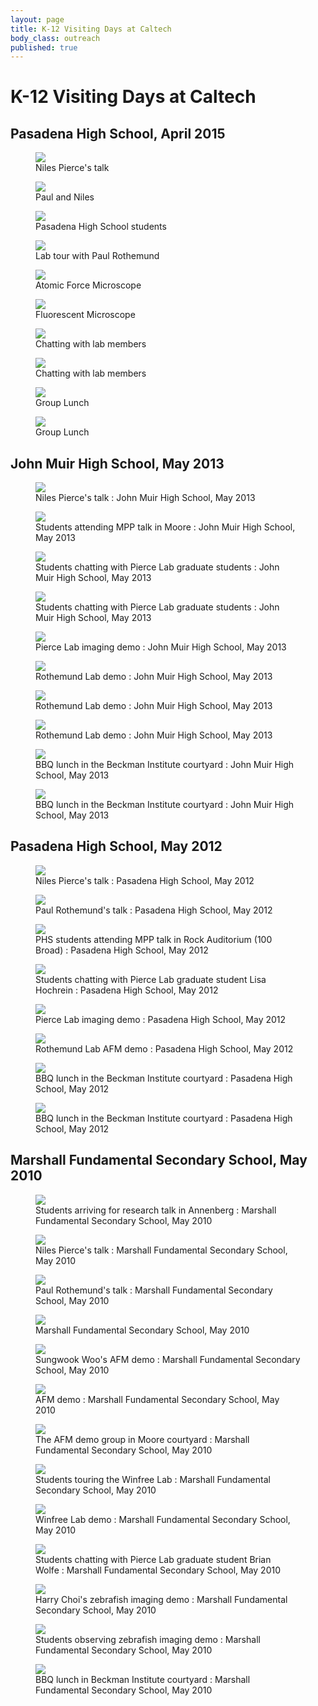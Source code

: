 ```yaml
---
layout: page
title: K-12 Visiting Days at Caltech
body_class: outreach
published: true
---
```


# K-12 Visiting Days at Caltech

<h2>Pasadena High School, April 2015 </h2>
<figure><img src="/assets/images/outreach/2015-01.JPG" /><figcaption>Niles Pierce's talk</figcaption></figure>
<figure><img src="/assets/images/outreach/2015-02.JPG" /><figcaption>Paul and Niles</figcaption></figure>
<figure><img src="/assets/images/outreach/2015-03.JPG" /><figcaption>Pasadena High School students</figcaption></figure>
<figure><img src="/assets/images/outreach/2015-04.JPG" /><figcaption>Lab tour with Paul Rothemund</figcaption></figure>
<figure><img src="/assets/images/outreach/2015-05.JPG" /><figcaption>Atomic Force Microscope</figcaption></figure>
<figure><img src="/assets/images/outreach/2015-06.JPG" /><figcaption>Fluorescent Microscope</figcaption></figure>
<figure><img src="/assets/images/outreach/2015-07.jpg" /><figcaption>Chatting with lab members</figcaption></figure>
<figure><img src="/assets/images/outreach/2015-08.jpg" /><figcaption>Chatting with lab members</figcaption></figure>
<figure><img src="/assets/images/outreach/2015-09.JPG" /><figcaption>Group Lunch</figcaption></figure>
<figure><img src="/assets/images/outreach/2015-10.JPG" /><figcaption>Group Lunch</figcaption></figure>


<h2>John Muir High School, May 2013 </h2>
<figure><img src="/assets/images/outreach/400px-P5231169.jpg" /><figcaption>Niles Pierce's talk&nbsp;: John Muir High School, May 2013</figcaption></figure>
<figure><img src="/assets/images/outreach/400px-P5231167.jpg" /><figcaption>Students attending MPP talk in Moore&nbsp;: John Muir High School, May 2013</figcaption></figure>
<figure><img src="/assets/images/outreach/400px-P5231172.jpg" /><figcaption>Students chatting with Pierce Lab graduate students&nbsp;: John Muir High School, May 2013</figcaption></figure>
<figure><img src="/assets/images/outreach/400px-P5231180.jpg" /><figcaption>Students chatting with Pierce Lab graduate students&nbsp;: John Muir High School, May 2013</figcaption></figure>
<figure><img src="/assets/images/outreach/400px-P5231171.jpg" /><figcaption>Pierce Lab imaging demo&nbsp;: John Muir High School, May 2013</figcaption></figure>
<figure><img src="/assets/images/outreach/400px-IMG_5009.jpg" /><figcaption>Rothemund Lab demo&nbsp;: John Muir High School, May 2013</figcaption></figure>
<figure><img src="/assets/images/outreach/400px-IMG_5040.jpg" /><figcaption>Rothemund Lab demo&nbsp;: John Muir High School, May 2013</figcaption></figure>
<figure><img src="/assets/images/outreach/400px-IMG_5041.jpg" /><figcaption>Rothemund Lab demo&nbsp;: John Muir High School, May 2013</figcaption></figure>
<figure><img src="/assets/images/outreach/400px-P5231183.jpg" /><figcaption>BBQ lunch in the Beckman Institute courtyard&nbsp;: John Muir High School, May 2013</figcaption></figure>
<figure><img src="/assets/images/outreach/400px-P5231184.jpg" /><figcaption>BBQ lunch in the Beckman Institute courtyard&nbsp;: John Muir High School, May 2013</figcaption></figure>



<h2>Pasadena High School, May 2012 </h2>
<figure><img src="/assets/images/outreach/400px-DSC04009.jpg" /><figcaption>Niles Pierce's talk&nbsp;: Pasadena High School, May 2012</figcaption></figure>
<figure><img src="/assets/images/outreach/400px-DSC04018.jpg" /><figcaption>Paul Rothemund's talk&nbsp;: Pasadena High School, May 2012</figcaption></figure>
<figure><img src="/assets/images/outreach/400px-DSC04015.jpg" /><figcaption>PHS students attending MPP talk in Rock Auditorium (100 Broad)&nbsp;: Pasadena High School, May 2012</figcaption></figure>
<figure><img src="/assets/images/outreach/400px-DSC04028.jpg" /><figcaption>Students chatting with Pierce Lab graduate student Lisa Hochrein&nbsp;: Pasadena High School, May 2012</figcaption></figure>
<figure><img src="/assets/images/outreach/400px-DSC04072.jpg" /><figcaption>Pierce Lab imaging demo&nbsp;: Pasadena High School, May 2012</figcaption></figure>
<figure><img src="/assets/images/outreach/400px-DSC3057.jpg" /><figcaption>Rothemund Lab AFM demo&nbsp;: Pasadena High School, May 2012</figcaption></figure>
<figure><img src="/assets/images/outreach/400px-DSC04153.jpg" /><figcaption>BBQ lunch in the Beckman Institute courtyard&nbsp;: Pasadena High School, May 2012</figcaption></figure>
<figure><img src="/assets/images/outreach/400px-DSC04170.jpg" /><figcaption>BBQ lunch in the Beckman Institute courtyard&nbsp;: Pasadena High School, May 2012</figcaption></figure>

<h2> Marshall Fundamental Secondary School, May 2010</h2>
<figure><img src="/assets/images/outreach/400px-DSC04998.jpg" /><figcaption>Students arriving for research talk in Annenberg&nbsp;: Marshall Fundamental Secondary School, May 2010</figcaption></figure>
<figure><img src="/assets/images/outreach/400px-DSC05008.jpg" /><figcaption>Niles Pierce's talk&nbsp;: Marshall Fundamental Secondary School, May 2010</figcaption></figure>
<figure><img src="/assets/images/outreach/400px-DSC05061.jpg" /><figcaption>Paul Rothemund's talk&nbsp;: Marshall Fundamental Secondary School, May 2010</figcaption></figure>
<figure><img src="/assets/images/outreach/400px-DSC05062.jpg" /><figcaption>Marshall Fundamental Secondary School, May 2010</figcaption></figure>
<figure><img src="/assets/images/outreach/400px-P5286570.jpg" /><figcaption>Sungwook Woo's AFM demo&nbsp;: Marshall Fundamental Secondary School, May 2010</figcaption></figure>
<figure><img src="/assets/images/outreach/400px-P5286545.jpg" /><figcaption>AFM demo&nbsp;: Marshall Fundamental Secondary School, May 2010</figcaption></figure>
<figure><img src="/assets/images/outreach/400px-P5286530.jpg" /><figcaption>The AFM demo group in Moore courtyard&nbsp;: Marshall Fundamental Secondary School, May 2010</figcaption></figure>
<figure><img src="/assets/images/outreach/400px-P5286539.jpg" /><figcaption>Students touring the Winfree Lab&nbsp;: Marshall Fundamental Secondary School, May 2010</figcaption></figure>
<figure><img src="/assets/images/outreach/400px-P5286561.jpg" /><figcaption>Winfree Lab demo&nbsp;: Marshall Fundamental Secondary School, May 2010</figcaption></figure>
<figure><img src="/assets/images/outreach/400px-20100528-IMGP0003.jpg" /><figcaption>Students chatting with Pierce Lab graduate student Brian Wolfe&nbsp;: Marshall Fundamental Secondary School, May 2010</figcaption></figure>
<figure><img src="/assets/images/outreach/400px-20100528-IMGP0009.jpg" /><figcaption>Harry Choi's zebrafish imaging demo&nbsp;: Marshall Fundamental Secondary School, May 2010</figcaption></figure>
<figure><img src="/assets/images/outreach/400px-20100528-IMGP0007.jpg" /><figcaption>Students observing zebrafish imaging demo&nbsp;: Marshall Fundamental Secondary School, May 2010</figcaption></figure>
<figure><img src="/assets/images/outreach/400px-P5286568_2.jpg" /><figcaption>BBQ lunch in Beckman Institute courtyard&nbsp;: Marshall Fundamental Secondary School, May 2010</figcaption></figure>
